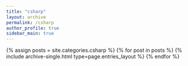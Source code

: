 ```yaml
---
title: "csharp"
layout: archive
permalink: /csharp
author_profile: true
sidebar_main: true
---
```



{% assign posts = site.categories.csharp %}
{% for post in posts %} {% include archive-single.html type=page.entries_layout %} {% endfor %}